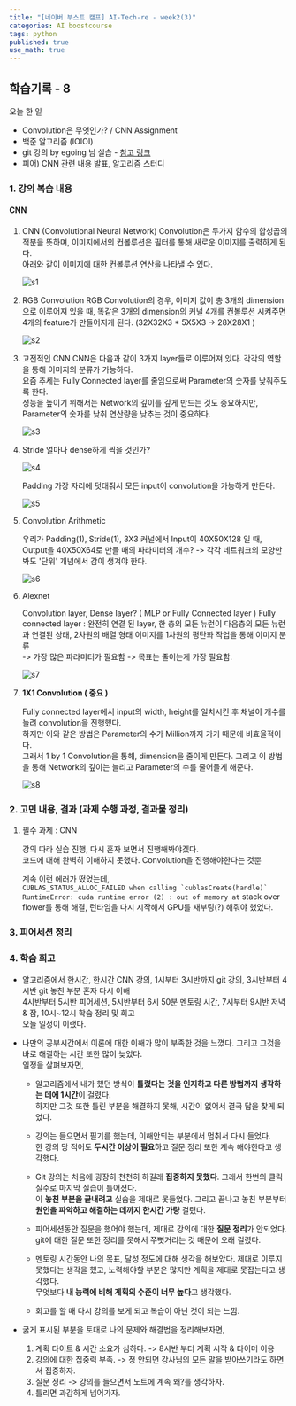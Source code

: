 ```yaml
---
title: "[네이버 부스트 캠프] AI-Tech-re - week2(3)"
categories: AI boostcourse
tags: python
published: true
use_math: true
---
```


## 학습기록 - 8

오늘 한 일

- Convolution은 무엇인가? / CNN Assignment
- 백준 알고리즘 (IOIOI)
- git 강의 by egoing 님 실습 - [참고 링크](https://www.opentutorials.org/course/2708)
- 피어) CNN 관련 내용 발표, 알고리즘 스터디

### 1. 강의 복습 내용

#### CNN

1. CNN (Convolutional Neural Network)
    Convolution은 두가지 함수의 합성곱의 적분을 뜻하며, 이미지에서의 컨볼루션은 필터를 통해 새로운 이미지를 출력하게 된다.  
    아래와 같이 이미지에 대한 컨볼루션 연산을 나타낼 수 있다.  

    ![s1](/assets/images/AI-Images/img32.png)

2. RGB Convolution
    RGB Convolution의 경우, 이미지 값이 총 3개의 dimension으로 이루어져 있을 때, 똑같은 3개의 dimension의 커널 4개를 컨볼루션 시켜주면  
    4개의 feature가 만들어지게 된다.  (32X32X3  *  5X5X3  -> 28X28X1 )

    ![s2](/assets/images/AI-Images/img33.png)

3. 고전적인 CNN
    CNN은 다음과 같이 3가지 layer들로 이루어져 있다. 각각의 역할을 통해 이미지의 분류가 가능하다.  
    요즘 추세는 Fully Connected layer를 줄임으로써 Parameter의 숫자를 낮춰주도록 한다.  
    성능을 높이기 위해서는 Network의 깊이를 깊게 만드는 것도 중요하지만,  
    Parameter의 숫자를 낮춰 연산량을 낮추는 것이 중요하다.

    ![s3](/assets/images/AI-Images/img34.png)

4. Stride
    얼마나 dense하게 찍을 것인가?

    ![s4](/assets/images/AI-Images/img35.png)

    Padding
    가장 자리에 덧대줘서 모든 input이 convolution을 가능하게 만든다.

    ![s5](/assets/images/AI-Images/img36.png)

5. Convolution Arithmetic

    우리가 Padding(1), Stride(1), 3X3 커널에서 Input이 40X50X128 일 때,  
    Output을 40X50X64로 만들 때의 파라미터의 개수? -> 각각 네트워크의 모양만 봐도 '단위' 개념에서 감이 생겨야 한다.  

    ![s6](/assets/images/AI-Images/img37.png)

6. Alexnet

    Convolution layer, Dense layer? ( MLP or Fully Connected layer )
    Fully connected layer : 완전히 연결 된 layer, 한 층의 모든 뉴런이 다음층의 모든 뉴런과 연결된 상태, 2차원의 배열 형태 이미지를 1차원의 평탄화 작업을 통해 이미지 분류  
    -> 가장 많은 파라미터가 필요함 -> 목표는 줄이는게 가장 필요함.

    ![s7](/assets/images/AI-Images/img38.png)

7. **1X1 Convolution ( 중요 )**

    Fully connected layer에서 input의 width, height를 일치시킨 후 채널이 개수를 늘려 convolution을 진행했다.  
    하지만 이와 같은 방법은 Parameter의 수가 Million까지 가기 때문에 비효율적이다.  
    그래서 1 by 1 Convolution을 통해, dimension을 줄이게 만든다. 그리고 이 방법을 통해 Network의 깊이는 늘리고 Parameter의 수를 줄어들게 해준다.  

    ![s8](/assets/images/AI-Images/img39.png)

### 2. 고민 내용, 결과 (과제 수행 과정, 결과물 정리)

1. 필수 과제 : CNN

    강의 따라 실습 진행, 다시 혼자 보면서 진행해봐야겠다.  
    코드에 대해 완벽히 이해하지 못했다. Convolution을 진행해야한다는 것뿐  

    계속 이런 에러가 떴었는데,  
    ``` CUBLAS_STATUS_ALLOC_FAILED when calling `cublasCreate(handle)` ```
    ``` RuntimeError: cuda runtime error (2) : out of memory at ```
    stack over flower를 통해 해결, 런타임을 다시 시작해서 GPU를 재부팅(?) 해줘야 했었다.  

### 3. 피어세션 정리

### 4. 학습 회고

- 알고리즘에서 한시간, 한시간 CNN 강의, 1시부터 3시반까지 git 강의, 3시반부터 4시반 git 놓친 부분 혼자 다시 이해  
  4시반부터 5시반 피어세션, 5시반부터 6시 50분 멘토링 시간, 7시부터 9시반 저녁 & 잠, 10시~12시 학습 정리 및 회고  
  오늘 일정이 이랬다.  

- 나만의 공부시간에서 이론에 대한 이해가 많이 부족한 것을 느꼈다. 그리고 그것을 바로 해결하는 시간 또한 많이 늦었다.  
  일정을 살펴보자면,

  - 알고리즘에서 내가 했던 방식이 **틀렸다는 것을 인지하고 다른 방법까지 생각하는 데에 1시간**이 걸렸다.  
    하지만 그것 또한 틀린 부분을 해결하지 못해, 시간이 없어서 결국 답을 찾게 되었다.  

  - 강의는 들으면서 필기를 했는데, 이해안되는 부분에서 멈춰서 다시 들었다.  
    한 강의 당 적어도 **두시간 이상이 필요**하고 질문 정리 또한 계속 해야한다고 생각했다.  

  - Git 강의는 처음에 굉장히 천천히 하길래 **집중하지 못했다**. 그래서 한번의 클릭 실수로 마지막 실습이 틀어졌다.  
    이 **놓친 부분을 끝내려고** 실습을 제대로 못들었다. 그리고 끝나고 놓친 부분부터 **원인을 파악하고 해결하는 데까지 한시간 가량** 걸렸다.  

  - 피어세션동안 질문을 했어야 했는데, 제대로 강의에 대한 **질문 정리**가 안되었다. git에 대한 질문 또한 정리를 못해서 쭈뼛거리는 것 때문에 오래 걸렸다.  

  - 멘토링 시간동안 나의 목표, 달성 정도에 대해 생각을 해보았다. 제대로 이루지 못했다는 생각을 했고, 노력해야할 부분은 많지만 계획을 제대로 못잡는다고 생각했다.  
    무엇보다 **내 능력에 비해 계획의 수준이 너무 높다**고 생각했다.  

  - 회고를 할 때 다시 강의를 보게 되고 복습이 아닌 것이 되는 느낌.

- 굵게 표시된 부분을 토대로 나의 문제와 해결법을 정리해보자면,  

    1. 계획 타이트 & 시간 소요가 심하다. -> 8시반 부터 계획 시작 & 타이머 이용
    2. 강의에 대한 집중력 부족. -> 정 안되면 강사님의 모든 말을 받아쓰기라도 하면서 집중하자.
    3. 질문 정리 -> 강의를 들으면서 노트에 계속 왜?를 생각하자.
    4. 틀리면 과감하게 넘어가자.